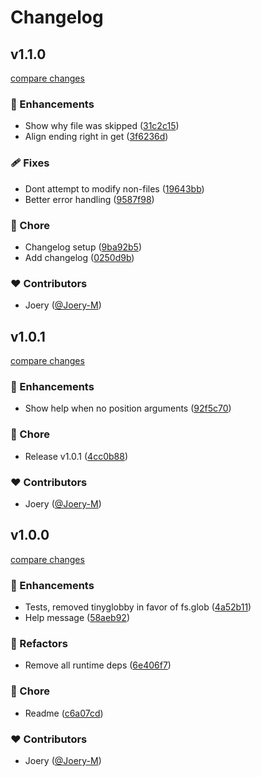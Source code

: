 # Changelog


## v1.1.0

[compare changes](https://github.com/Joery-M/crlf-es/compare/v1.0.1...v1.1.0)

### 🚀 Enhancements

- Show why file was skipped ([31c2c15](https://github.com/Joery-M/crlf-es/commit/31c2c15))
- Align ending right in get ([3f6236d](https://github.com/Joery-M/crlf-es/commit/3f6236d))

### 🩹 Fixes

- Dont attempt to modify non-files ([19643bb](https://github.com/Joery-M/crlf-es/commit/19643bb))
- Better error handling ([9587f98](https://github.com/Joery-M/crlf-es/commit/9587f98))

### 🏡 Chore

- Changelog setup ([9ba92b5](https://github.com/Joery-M/crlf-es/commit/9ba92b5))
- Add changelog ([0250d9b](https://github.com/Joery-M/crlf-es/commit/0250d9b))

### ❤️ Contributors

- Joery ([@Joery-M](https://github.com/Joery-M))

## v1.0.1

[compare changes](https://github.com/Joery-M/crlf-es/compare/v1.0.0...v1.0.1)

### 🚀 Enhancements

- Show help when no position arguments ([92f5c70](https://github.com/Joery-M/crlf-es/commit/92f5c70))

### 🏡 Chore

- Release v1.0.1 ([4cc0b88](https://github.com/Joery-M/crlf-es/commit/4cc0b88))

### ❤️ Contributors

- Joery ([@Joery-M](https://github.com/Joery-M))

## v1.0.0

[compare changes](https://github.com/Joery-M/crlf-es/compare/fc16f7bee7149bc6991c2e83896cc3562515246b...v1.0.0)

### 🚀 Enhancements

- Tests, removed tinyglobby in favor of fs.glob ([4a52b11](https://github.com/Joery-M/crlf-es/commit/4a52b11))
- Help message ([58aeb92](https://github.com/Joery-M/crlf-es/commit/58aeb92))

### 💅 Refactors

- Remove all runtime deps ([6e406f7](https://github.com/Joery-M/crlf-es/commit/6e406f7))

### 🏡 Chore

- Readme ([c6a07cd](https://github.com/Joery-M/crlf-es/commit/c6a07cd))

### ❤️ Contributors

- Joery ([@Joery-M](https://github.com/Joery-M))